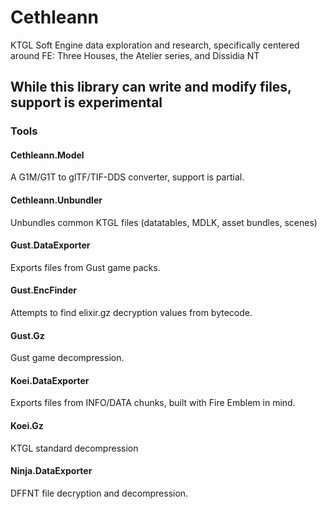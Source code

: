 # Cethleann

KTGL Soft Engine data exploration and research, specifically centered around FE: Three Houses, the Atelier series, 
and Dissidia NT

## While this library can write and modify files, support is experimental

### Tools

#### Cethleann.Model

A G1M/G1T to glTF/TIF-DDS converter, support is partial.

#### Cethleann.Unbundler

Unbundles common KTGL files (datatables, MDLK, asset bundles, scenes)

#### Gust.DataExporter

Exports files from Gust game packs.

#### Gust.EncFinder

Attempts to find elixir.gz decryption values from bytecode.

#### Gust.Gz

Gust game decompression.

#### Koei.DataExporter

Exports files from INFO/DATA chunks, built with Fire Emblem in mind.

#### Koei.Gz

KTGL standard decompression

#### Ninja.DataExporter

DFFNT file decryption and decompression.
